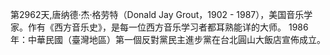 第2962天,唐纳德·杰·格劳特（Donald Jay Grout，1902 - 1987），美国音乐学家。作有《西方音乐史》，是每一位西方音乐学习者都耳熟能详的大师。
1986年：中華民國（臺灣地區）第一個反對黨民主進步黨在台北圓山大飯店宣佈成立。
